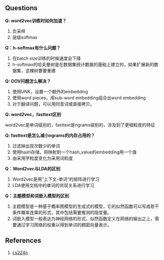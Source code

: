 ## Questions
**Q: word2vec训练时如何加速？**

1. 负采样
2. 层级softmax

**Q：h-softmax有什么问题？**

1. 在batch size训练的时候速度会下降
2. h-softmax的哈夫曼树是在数据集统计数据的基础上建立的，如果扩展新的数据集，这棵树要要重建

**Q: OOV问题怎么解决？**

1. 使用UNK，设置一个额外的embedding
2. 使用word pieces，用sub-word embedding组合出word embedding
3. 对于翻译问题，可以用同音词或直接拷贝。

**Q: word2vec，fasttext区别**

word2vec是单词级别的，fasttext是ngrams级别的，涉及到了更细粒度的特征

**Q: fasttext是怎么减小ngrams的内存占用的？**

1. 过滤掉出现次数少的单词
2. 使用hash存储，将映射到一个hash_value的embedding用一个值
3. 由采用字粒度变化为采用词粒度

**Q：Word2vec与LDA的区别**

1. Word2vec是用“上下文-单词”的矩阵进行学习
2. LDA使用文档中的单词的共现关系进行学习

**Q：主题模型和词嵌入模型的区别**

1. 主题模型是一种基于概率图模型的生成式的模型，它的似然函数可以写成若干条件概率连乘的形式，其中包括需要推测的隐变量。
2. 词嵌入模型一般表达为神经网络的形式，似然函数定义在网络的输出之上，需要通过学习网络的权重以得到单词的稠密向量表示。

## References
1. [cs224n](https://www.bilibili.com/video/BV1pt411h7aT)

